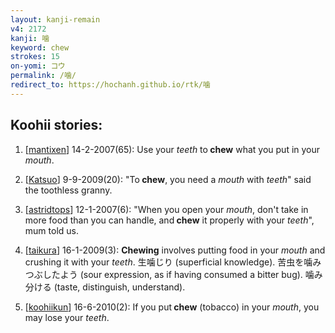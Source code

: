 ```yaml
---
layout: kanji-remain
v4: 2172
kanji: 噛
keyword: chew
strokes: 15
on-yomi: コウ
permalink: /噛/
redirect_to: https://hochanh.github.io/rtk/噛
---
```


## Koohii stories: 

1) [<a href="http://kanji.koohii.com/profile/mantixen">mantixen</a>] 14-2-2007(65): Use your <em>teeth</em> to<strong> chew</strong> what you put in your <em>mouth</em>.

2) [<a href="http://kanji.koohii.com/profile/Katsuo">Katsuo</a>] 9-9-2009(20): &quot;To<strong> chew</strong>, you need a <em>mouth</em> with <em>teeth</em>&quot; said the toothless granny.

3) [<a href="http://kanji.koohii.com/profile/astridtops">astridtops</a>] 12-1-2007(6): &quot;When you open your <em>mouth</em>, don&#039;t take in more food than you can handle, and<strong> chew</strong> it properly with your <em>teeth</em>&quot;, mum told us.

4) [<a href="http://kanji.koohii.com/profile/taikura">taikura</a>] 16-1-2009(3): <strong>Chewing</strong> involves putting food in your <em>mouth</em> and crushing it with your <em>teeth</em>. 生噛じり (superficial knowledge). 苦虫を噛みつぶしたよう (sour expression, as if having consumed a bitter bug). 噛み分ける (taste, distinguish, understand).

5) [<a href="http://kanji.koohii.com/profile/koohiikun">koohiikun</a>] 16-6-2010(2): If you put<strong> chew</strong> (tobacco) in your <em>mouth</em>, you may lose your <em>teeth</em>.

